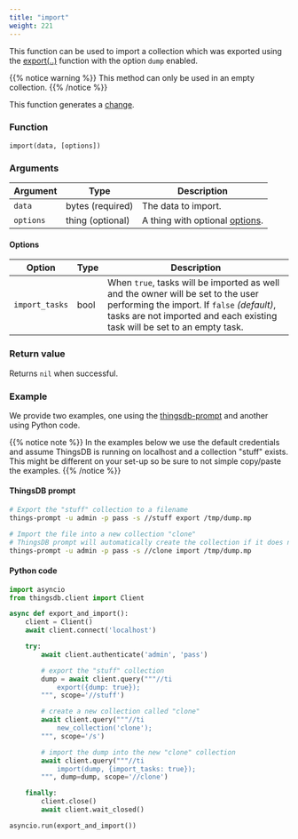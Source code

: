 ```yaml
---
title: "import"
weight: 221
---
```


This function can be used to import a collection which was exported using the [export(..)](../import) function with the option `dump` enabled.

{{% notice warning %}}
This method can only be used in an empty collection.
{{% /notice %}}

This function generates a [change](../../overview/changes).

### Function

`import(data, [options])`

### Arguments

Argument  | Type             | Description
--------- | ---------------- | -----------
`data`    | bytes (required) | The data to import.
`options` | thing (optional) | A thing with optional [options](#options).

#### Options

Option | Type | Description
------ | ---- | -----------
`import_tasks` | bool | When `true`, tasks will be imported as well and the owner will be set to the user performing the import. If `false` *(default)*, tasks are not imported and each existing task will be set to an empty task.

### Return value

Returns `nil` when successful.

### Example

We provide two examples, one using the [thingsdb-prompt](https://github.com/thingsdb/ThingsPrompt) and another using Python code.

{{% notice note %}}
In the examples below we use the default credentials and assume ThingsDB is running on localhost and a collection "stuff" exists. This might be different on your set-up so be sure to not simple copy/paste the examples.
{{% /notice %}}

#### ThingsDB prompt

```bash
# Export the "stuff" collection to a filename
things-prompt -u admin -p pass -s //stuff export /tmp/dump.mp

# Import the file into a new collection "clone"
# ThingsDB prompt will automatically create the collection if it does not exist
things-prompt -u admin -p pass -s //clone import /tmp/dump.mp
```

#### Python code

```python
import asyncio
from thingsdb.client import Client

async def export_and_import():
    client = Client()
    await client.connect('localhost')

    try:
        await client.authenticate('admin', 'pass')

        # export the "stuff" collection
        dump = await client.query("""//ti
            export({dump: true});
        """, scope='//stuff')

        # create a new collection called "clone"
        await client.query("""//ti
            new_collection('clone');
        """, scope='/s')

        # import the dump into the new "clone" collection
        await client.query("""//ti
            import(dump, {import_tasks: true});
        """, dump=dump, scope='//clone')

    finally:
        client.close()
        await client.wait_closed()

asyncio.run(export_and_import())
```